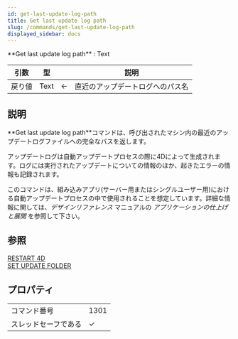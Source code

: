 ```yaml
---
id: get-last-update-log-path
title: Get last update log path
slug: /commands/get-last-update-log-path
displayed_sidebar: docs
---
```


<!--REF #_command_.Last update log path.Syntax-->**Get last update log path** : Text<!-- END REF-->
<!--REF #_command_.Last update log path.Params-->
| 引数 | 型 |  | 説明 |
| --- | --- | --- | --- |
| 戻り値 | Text | &#8592; | 直近のアップデートログへのパス名 |

<!-- END REF-->

## 説明 

<!--REF #_command_.Last update log path.Summary-->**Get last update log path**コマンドは、呼び出されたマシン内の最近のアップデートログファイルへの完全なパスを返します。<!-- END REF-->

アップデートログは自動アップデートプロセスの際に4Dによって生成されます。ログには実行されたアップデートについての情報のほか、起きたエラーの情報も記録されます。

このコマンドは、組み込みアプリ(サーバー用またはシングルユーザー用)における自動アップデートプロセスの中で使用されることを想定しています。詳細な情報に関しては、*デザインリファレンス* マニュアルの *アプリケーションの仕上げと展開* を参照して下さい。

## 参照 

[RESTART 4D](restart-4d.md)  
[SET UPDATE FOLDER](set-update-folder.md)  

## プロパティ

|  |  |
| --- | --- |
| コマンド番号 | 1301 |
| スレッドセーフである | &check; |


